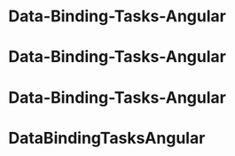 # Data-Binding-Tasks-Angular
# Data-Binding-Tasks-Angular
# Data-Binding-Tasks-Angular
# DataBindingTasksAngular
